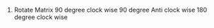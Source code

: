 1. Rotate Matrix
    90 degree clock wise
    90 degree Anti clock wise
    180 degree clock wise
    